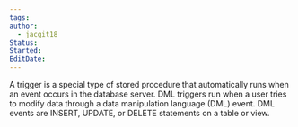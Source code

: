 ```yaml
---
tags: 
author:
  - jacgit18
Status: 
Started: 
EditDate:
---
```

A trigger is a special type of stored procedure that automatically runs when an event occurs in the database server. DML triggers run when a user tries to modify data through a data manipulation language (DML) event. DML events are INSERT, UPDATE, or DELETE statements on a table or view.